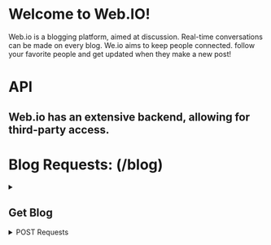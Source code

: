 # Welcome to Web.IO!
Web.io is a blogging platform, aimed at discussion. Real-time conversations can be made on every blog.
We.io aims to keep people connected. follow your favorite people and get updated when they make a new post!

# API
## Web.io has an extensive backend, allowing for third-party access.

# Blog Requests: (/blog)

<details>
<summary>
  
  ## Get Blog
  
</summary>

- **Method**: GET
- **Params**: `:id`
- **Route**: `/blog/get/:id`
  
</details>

<details>
<summary>POST Requests</summary>

